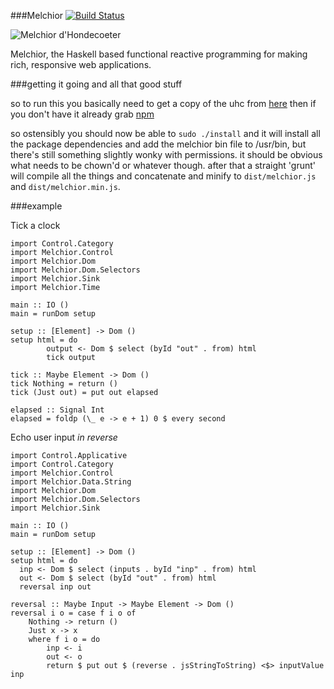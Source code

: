 ###Melchior [![Build Status](https://travis-ci.org/kjgorman/489-uhc.png)](https://travis-ci.org/kjgorman/489-uhc)


![Melchior d'Hondecoeter](http://www.artcyclopedia.org/art/melchior-d-hondecoeter-pelican.jpg)

Melchior, the Haskell based functional reactive programming for making rich, responsive web applications.

###getting it going and all that good stuff

so to run this you basically need to get a copy of the uhc from [here](https://github.com/UU-ComputerScience/uhc)
then if you don't have it already grab [npm](https://npmjs.org/)

so ostensibly you should now be able to `sudo ./install` and it will install all the package dependencies and add
the melchior bin file to /usr/bin, but there's still something slightly wonky with permissions. it should be obvious
what needs to be chown'd or whatever though. after that a straight 'grunt' will compile all the things and concatenate
and minify to `dist/melchior.js` and `dist/melchior.min.js`.

###example

Tick a clock

    import Control.Category
    import Melchior.Control
    import Melchior.Dom
    import Melchior.Dom.Selectors
    import Melchior.Sink
    import Melchior.Time

    main :: IO ()
    main = runDom setup

    setup :: [Element] -> Dom ()
    setup html = do
            output <- Dom $ select (byId "out" . from) html
            tick output

    tick :: Maybe Element -> Dom ()
    tick Nothing = return ()
    tick (Just out) = put out elapsed

    elapsed :: Signal Int
    elapsed = foldp (\_ e -> e + 1) 0 $ every second

Echo user input _in reverse_

    import Control.Applicative
    import Control.Category
    import Melchior.Control
    import Melchior.Data.String
    import Melchior.Dom
    import Melchior.Dom.Selectors
    import Melchior.Sink

    main :: IO ()
    main = runDom setup

    setup :: [Element] -> Dom ()
    setup html = do
      inp <- Dom $ select (inputs . byId "inp" . from) html
      out <- Dom $ select (byId "out" . from) html
      reversal inp out

    reversal :: Maybe Input -> Maybe Element -> Dom ()
    reversal i o = case f i o of
        Nothing -> return ()
        Just x -> x
        where f i o = do
            inp <- i
            out <- o
            return $ put out $ (reverse . jsStringToString) <$> inputValue inp
